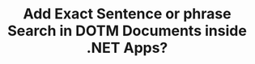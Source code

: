 ---
############################# Static ############################
layout: "auto-gen-gist"
draft: false
path: "search/net/phrase/dotm"
otherformats: PDF DOC DOT DOCX DOCM DOTX TXT ODT OTT RTF XLS XLT XLSX XLSM XLSB XLTX XLTM XLA XLAM ODS OTS CSV TSV XML PPT PPS POT PPTX PPTM POTX POTM PPSX PPSM ODP PST OST EML EMLX MSG ONE ZIP XHTML MHTML MD CHM EPUB FB8 

############################# Head ############################
head_title: "How to Add Phrase Search in DOTM Documents in .NET Apps?"
head_description: "GroupDocs.Search .NET API enable software professions to add Phrase search and find the exact phrase or the provided sequence of words in DOTM documents via .NET API."

############################# Header ############################
title: "Add Exact Sentence or phrase Search in DOTM Documents inside .NET Apps?"
description: "GroupDocs.Search .NET API allows programmers to find out the provided sequence of words in DOTM documents via phrase search or exact sentence search inside .NET Apps. "

######################### Download Button #######################
button:
    enable: true

############################# About ############################
about:
    enable: true
    title: "How to Use Exact Sentence or Phrase Search in .NET Apps?"
    content: |
       Exact sentence or Phrase search is a kind of search that enables users to search out documents, web or database having an exact sentence or phrase that contains a specific order and combination of words defined by the consumers. It is a very common term in search engine terminology and allows users to search out documents for specified sequence of words in the text of indexed documents. GroupDocs.Search for .NET is a very useful high performance documents & text searching API that provided complete functionality for developing applications for text search and indexing supporting some of the most common documents types such as PDF, HTML, Outlook email, Microsoft Office Word, Excel worksheets, PowerPoint presentations, Outlook MSG, PST and so on. It has included support for several features related to phrase search such as searching query in text and object form, using wildcards in phrase search and so on.  

############################# content ############################
steps:
    enable: true
    block:
    - title_left: "How to Perform Phrase Search in DOTM Documents via .NET"
      content_left: |
       GroupDocs.Search .NET API enables software developers to add Phrase search functionalities inside their own C# .NET application. The following .NET code example demonstrates how to perform Phrase Search in text & object with just a couple of lines of code.

      title_right: "Exact Phrase Search in DOTM Documents"
      content_right: |
         * First you need to Specify the path to the index folder & document folder.
         * Creating an index in the specified folder by calling instance of [Index](https://apireference.groupdocs.com/search/net/groupdocs.search/index/constructors/2) class
         * Indexing documents from the specified folder by calling [Search](https://apireference.groupdocs.com/search/net/groupdocs.search/index/methods/search) method 
         * Search for the phrase query 'phrase text' in text form
         * Search for the phrase 'phrase text' in object form
         * Creating word1, word2  and Creating subquery 3 by calling [CreateWordQuery](https://apireference.groupdocs.com/search/net/groupdocs.search/searchquery/methods/createwordquery) method
         *  Combining subqueries to create new search query by calling [CreatePhraseSearchQuery](https://apireference.groupdocs.com/search/net/groupdocs.search/searchquery/methods/createphrasesearchquery) method 
         * Start searching and display search results
         
        
      gisthash: "a5696884acf504acc319ba97465248cd"
      gistfile: "phrase_search_in_text_queries_dotnet.cs"

    - title_left: "Wildcards Phrase Search in DOTM Documents via .NET"
      content_left: |
        GroupDocs.Search for .NET enables software programmers to add Phrase search functionalities using Wildcards inside C# .NET application. The following .NET code examples shows how to apply wildcards phrase search in DOTM Documents inside C# applications. 

      title_right: "Apply Wildcards Phrase Search in DOTM File"
      content_right: |
        * First you need to Specify the path to the index folder & document folder.
        * Index Creation in the specified folder by calling instance of [Index](https://apireference.groupdocs.com/search/net/groupdocs.search/index/constructors/2) class
        * Indexing documents from the specified folder by calling [Search](https://apireference.groupdocs.com/search/net/groupdocs.search/index/methods/search) method 
        * Search for the phrase query 'phrase text' in text form
        * Search for the phrase 'phrase text' in object form
        * Creating word1  and Creating subquery 3 by calling [CreateWordQuery](https://apireference.groupdocs.com/search/net/groupdocs.search/searchquery/methods/createwordquery) method
        * Creating  wildcard2 by calling [CreateWildcardQuery](https://apireference.groupdocs.com/search/net/groupdocs.search.searchquery/createwildcardquery/methods/1) method
        *  Combining subqueries to create new search query by calling [CreatePhraseSearchQuery](https://apireference.groupdocs.com/search/net/groupdocs.search/searchquery/methods/createphrasesearchquery) method 
        * Start searching and display search results
     
      gisthash: "3ff2bf9f8ba902d8d7ebead67a934654"
      gistfile: "use_wildcards_in_phrase_search_dotnet.cs"
      
    - title_left: "Combine Phrase Search with Other Types of Searches via .NET"
      content_left: |
        GroupDocs.Search .NET gives software programmers the power to combine phrase search with other types of searches inside .NET application. The following .NET code examples show how to apply both wildcards representing words and characters in words.

      title_right: ".NET API to Combine Phrase Search with Other Searches"
      content_right: |
        * First you need to Specify the path to the index folder & document folder.
        * Index Creation in the specified folder by calling instance of [Index](https://apireference.groupdocs.com/search/net/groupdocs.search/index/constructors/2) class
        * Indexing documents from the specified folder by calling [Search](https://apireference.groupdocs.com/search/net/groupdocs.search/index/methods/search) method 
        * Search for the phrase in text form
        * Search for the phrase in object form
        * Define Word Pattern and append string.
        * Creating wordPattern1 and Creating word3 by calling [CreateWordPatternQuery](https://apireference.groupdocs.com/search/net/groupdocs.search/searchquery/methods/createwordpatternquery) method
        * Creating  wildcard2 by calling [CreateWildcardQuery](https://apireference.groupdocs.com/search/net/groupdocs.search.searchquery/createwildcardquery/methods/1) method
        *  Combining subqueries to create new search query by calling [CreatePhraseSearchQuery](https://apireference.groupdocs.com/search/net/groupdocs.search/searchquery/methods/createphrasesearchquery) method 
        * Start searching and display search results
     
      gisthash: "db5c32ed21237f3e1cd7cdbde0778c29"
      gistfile: "combine_phrase_search_with_others_dotnet.cs"

    - title_left: "System Requirements"
      content_left: |
        GroupDocs.Search for .NET is supported on all major platforms and operating systems. For complete system requirements guide, please visit [system requirements](https://docs.groupdocs.com/search/net/system-requirements/) before executing the code below, please make sure that you have the following prerequisites installed on your system:
         * Operating Systems: Microsoft Windows, Linux, MacOS
         * Development Environment: Visual Studio, Xamarin, MonoDevelop etc
         * Frameworks: .NET Framework, .NET Standard, .NET Core, Mono
         * Get the latest version of GroupDocs.Search for .NET APIs from [NuGet](https://www.nuget.org/packages/GroupDocs.search/)
        
      title_right: "Why Use GroupDocs.Search"
      content_right: |
        * Search Index creation in memory as well as on disk.
        * Ability of indexing from a file, stream or structure.
        * Password protected documents indexing support.
        * Support for merging of several indexes.
        * Filter Document during search indexing.
        * Spell check support during the search.
        * Blended characters are fully supported
        * Combining different types of search into one search query.
        * Simple word  and regular expression searches support
        * Fully support alias replacement in search queries.

demos:
    enable: true
        

about_formats:
    enable: true


more_formats:
    enable: true


back_to_top:
    enable: true
---